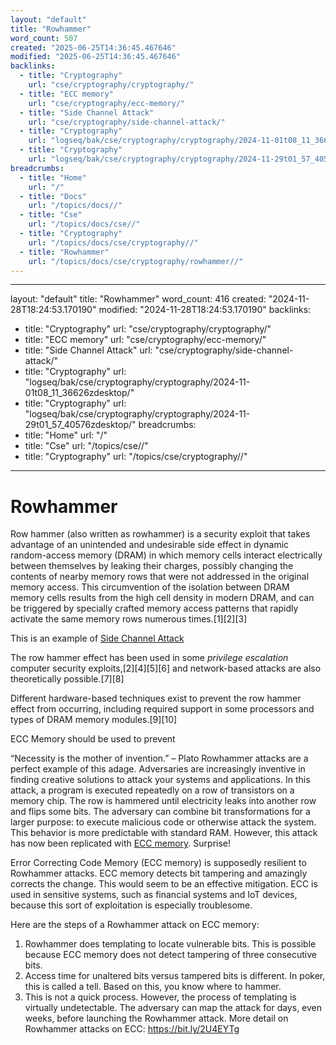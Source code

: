```yaml
---
layout: "default"
title: "Rowhammer"
word_count: 507
created: "2025-06-25T14:36:45.467646"
modified: "2025-06-25T14:36:45.467646"
backlinks:
  - title: "Cryptography"
    url: "cse/cryptography/cryptography/"
  - title: "ECC memory"
    url: "cse/cryptography/ecc-memory/"
  - title: "Side Channel Attack"
    url: "cse/cryptography/side-channel-attack/"
  - title: "Cryptography"
    url: "logseq/bak/cse/cryptography/cryptography/2024-11-01t08_11_36626zdesktop/"
  - title: "Cryptography"
    url: "logseq/bak/cse/cryptography/cryptography/2024-11-29t01_57_40576zdesktop/"
breadcrumbs:
  - title: "Home"
    url: "/"
  - title: "Docs"
    url: "/topics/docs//"
  - title: "Cse"
    url: "/topics/docs/cse//"
  - title: "Cryptography"
    url: "/topics/docs/cse/cryptography//"
  - title: "Rowhammer"
    url: "/topics/docs/cse/cryptography/rowhammer//"
---
```

---
layout: "default"
title: "Rowhammer"
word_count: 416
created: "2024-11-28T18:24:53.170190"
modified: "2024-11-28T18:24:53.170190"
backlinks:
  - title: "Cryptography"
    url: "cse/cryptography/cryptography/"
  - title: "ECC memory"
    url: "cse/cryptography/ecc-memory/"
  - title: "Side Channel Attack"
    url: "cse/cryptography/side-channel-attack/"
  - title: "Cryptography"
    url: "logseq/bak/cse/cryptography/cryptography/2024-11-01t08_11_36626zdesktop/"
  - title: "Cryptography"
    url: "logseq/bak/cse/cryptography/cryptography/2024-11-29t01_57_40576zdesktop/"
breadcrumbs:
  - title: "Home"
    url: "/"
  - title: "Cse"
    url: "/topics/cse//"
  - title: "Cryptography"
    url: "/topics/cse/cryptography//"
---
# Rowhammer

Row hammer (also written as rowhammer) is a security exploit that takes advantage of an unintended and undesirable side effect in dynamic random-access memory (DRAM) in which memory cells interact electrically between themselves by leaking their charges, possibly changing the contents of nearby memory rows that were not addressed in the original memory access. This circumvention of the isolation between DRAM memory cells results from the high cell density in modern DRAM, and can be triggered by specially crafted memory access patterns that rapidly activate the same memory rows numerous times.[1][2][3]

This is an example of [Side Channel Attack](cse/cryptography/side-channel-attack/)

The row hammer effect has been used in some *privilege escalation* computer security exploits,[2][4][5][6] and network-based attacks are also theoretically possible.[7][8]

Different hardware-based techniques exist to prevent the row hammer effect from occurring, including required support in some processors and types of DRAM memory modules.[9][10]

ECC Memory should be used to prevent


“Necessity is the mother of invention.” – Plato
Rowhammer attacks are a perfect example of this adage. Adversaries are increasingly inventive in finding creative solutions to attack your systems and applications.
In this attack, a program is executed repeatedly on a row of transistors on a memory chip. The row is hammered until electricity leaks into another row and flips some bits. The adversary can combine bit transformations for a larger purpose: to execute malicious code or otherwise attack the system.
This behavior is more predictable with standard RAM. However, this attack has now been replicated with [ECC memory](cse/cryptography/ecc-memory/). Surprise!

Error Correcting Code Memory (ECC memory) is supposedly resilient to Rowhammer attacks. ECC memory detects bit tampering and amazingly corrects the change. This would seem to be an effective mitigation.
ECC is used in sensitive systems, such as financial systems and IoT devices, because this sort of exploitation is especially troublesome.


Here are the steps of a Rowhammer attack on ECC memory:
1. Rowhammer does templating to locate vulnerable bits. This is possible because ECC memory does not detect tampering of three consecutive bits.
2. Access time for unaltered bits versus tampered bits is different. In poker, this is called a tell. Based on this, you know where to hammer.
3. This is not a quick process. However, the process of templating is virtually undetectable. The adversary can map the attack for days, even weeks, before launching the Rowhammer attack.
More detail on Rowhammer attacks on ECC:
https://bit.ly/2U4EYTg